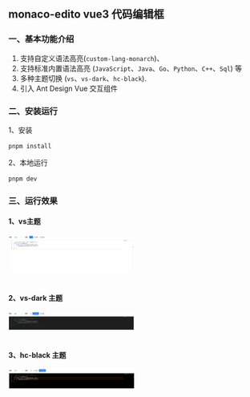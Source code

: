 ## monaco-edito vue3 代码编辑框

### 一、基本功能介绍

1. 支持自定义语法高亮(`custom-lang-monarch`)、
2. 支持标准内置语法高亮 (`JavaScript`、`Java`、`Go`、`Python`、`C++`、`Sql`) 等
3. 多种主题切换 (`vs`、`vs-dark`、`hc-black`).
4. 引入 Ant Design Vue 交互组件

### 二、安装运行

1、安装

```sh
pnpm install
```

2、本地运行

```sh
pnpm dev
```

### 三、运行效果

#### 1、vs主题

<img src="public/vs.png" width="50%">
<br/>
<br/>

#### 2、vs-dark 主题

<img src="public/vs-dark.png" width="50%">
<br/>
<br/>

#### 3、hc-black 主题

<img src="public/hc-black.png" width="50%">
<br/>
<br/>

